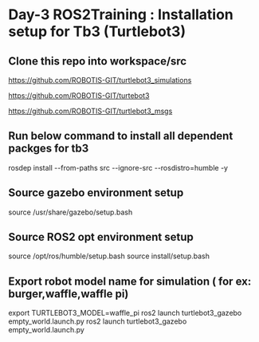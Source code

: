 # Day-3 ROS2Training : Installation setup for Tb3 (Turtlebot3)

## Clone this repo into workspace/src
https://github.com/ROBOTIS-GIT/turtlebot3_simulations

https://github.com/ROBOTIS-GIT/turtebot3

https://github.com/ROBOTIS-GIT/turtlebot3_msgs


## Run below command to install all dependent packges for tb3
rosdep install --from-paths src --ignore-src --rosdistro=humble -y

## Source gazebo environment setup
source /usr/share/gazebo/setup.bash

## Source ROS2 opt environment setup
source /opt/ros/humble/setup.bash
source install/setup.bash

## Export robot model name for simulation ( for ex: burger,waffle,waffle pi)
export TURTLEBOT3_MODEL=waffle_pi
ros2 launch turtlebot3_gazebo empty_world.launch.py
ros2 launch turtlebot3_gazebo empty_world.launch.py
